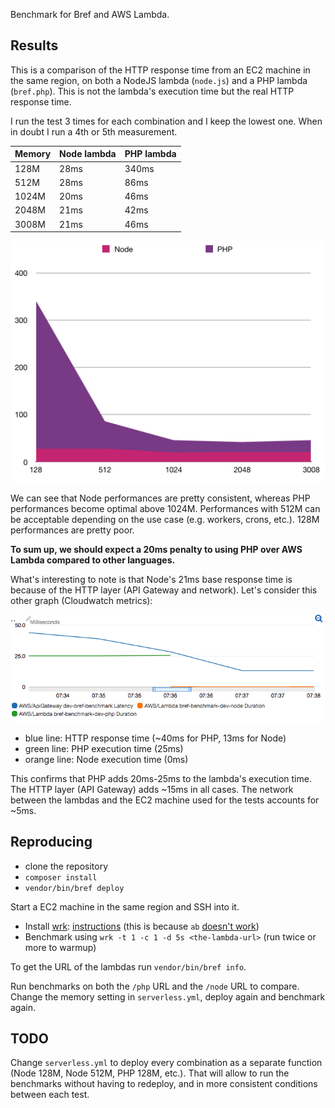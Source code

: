 Benchmark for Bref and AWS Lambda.

## Results

This is a comparison of the HTTP response time from an EC2 machine in the same region, on both a NodeJS lambda (`node.js`) and a PHP lambda (`bref.php`). This is not the lambda's execution time but the real HTTP response time.

I run the test 3 times for each combination and I keep the lowest one. When in doubt I run a 4th or 5th measurement.

| Memory | Node lambda | PHP lambda |
|--------|-------------|------------|
| 128M   |        28ms |      340ms |
| 512M   |        28ms |       86ms |
| 1024M  |        20ms |       46ms |
| 2048M  |        21ms |       42ms |
| 3008M  |        21ms |       46ms |

![](graph.png)

We can see that Node performances are pretty consistent, whereas PHP performances become optimal above 1024M. Performances with 512M can be acceptable depending on the use case (e.g. workers, crons, etc.). 128M performances are pretty poor.

**To sum up, we should expect a 20ms penalty to using PHP over AWS Lambda compared to other languages.**

What's interesting to note is that Node's 21ms base response time is because of the HTTP layer (API Gateway and network). Let's consider this other graph (Cloudwatch metrics):

![](cloudwatch.png)

- blue line: HTTP response time (~40ms for PHP, 13ms for Node)
- green line: PHP execution time (25ms)
- orange line: Node execution time (0ms)

This confirms that PHP adds 20ms-25ms to the lambda's execution time. The HTTP layer (API Gateway) adds ~15ms in all cases. The network between the lambdas and the EC2 machine used for the tests accounts for ~5ms.

## Reproducing

- clone the repository
- `composer install`
- `vendor/bin/bref deploy`

Start a EC2 machine in the same region and SSH into it.

- Install [wrk](https://github.com/wg/wrk): [instructions](https://github.com/wg/wrk/wiki/Installing-wrk-on-Linux#centos--redhat--fedora) (this is because `ab` [doesn't work](https://forums.aws.amazon.com/thread.jspa?threadID=193615))
- Benchmark using `wrk -t 1 -c 1 -d 5s <the-lambda-url>` (run twice or more to warmup)

To get the URL of the lambdas run `vendor/bin/bref info`.

Run benchmarks on both the `/php` URL and the `/node` URL to compare. Change the memory setting in `serverless.yml`, deploy again and benchmark again.

## TODO

Change `serverless.yml` to deploy every combination as a separate function (Node 128M, Node 512M, PHP 128M, etc.). That will allow to run the benchmarks without having to redeploy, and in more consistent conditions between each test.

